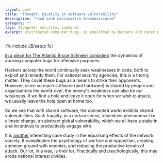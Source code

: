```yaml
---
layout: post
title: "Thought: Equality in software vulnerability"
description: "Food bank microsatire decommissioned"
category: ""
tags: [Computer security, commons]
excerpt: Distributed computer bugs, as exploited by hackers and cyber military agents, equalise the networked world.
---
```

{% include JB/setup %}

[In a piece for The Atlantic Bruce Schneier considers](http://www.theatlantic.com/technology/archive/2014/05/should-hackers-fix-cybersecurity-holes-or-exploit-them/371197/) the dynamics of abusing computer bugs for offensive purposes.

Hackers across the world continually seek weaknesses in code, both to exploit and remedy them. For national security agencies, this is a thorny matter. They covet these bugs as a means to strike their opponents. However, since so much software (and hardware) is shared by people and organisations the world-over, the enemy's weakness can also be our weakness. If we find a hole and leave it open for when we wish to attack, we usually leave the hole open at home too.

So we see that with shared software, the connected world exhibits shared vulnerabilities. Such fragility, in a certain sense, resembles phenomena like climate change, an abstract global vulnerability, which we all have a stake in and incentives to productively engage with.

It is [another](http://www.wired.co.uk/magazine/archive/2009/07/features/the-new-socialism) interesting case study in the equalising effects of the network society. It complicates the psychology of warfare and opposition, creating common ground with enemies, and reducing the productive terrain of attack. Our lot, in a way, is their lot. Practically and psychologically, this may erode national interest divides.


